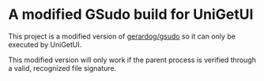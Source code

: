 # A modified GSudo build for UniGetUI

This project is a modified version of [gerardog/gsudo](https://github.com/gerardog/gsudo) so it can only be executed by UniGetUI.

This modified version will only work if the parent process is verified through a valid, recognized file signature.
